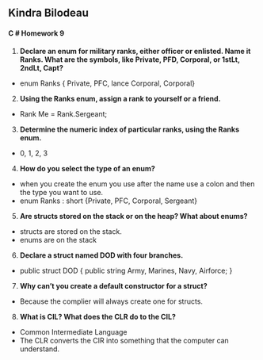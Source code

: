 ## Kindra Bilodeau
#### C # Homework 9

1. **Declare an enum for military ranks, either officer or enlisted. Name it Ranks. What are the symbols,
like Private, PFD, Corporal, or 1stLt, 2ndLt, Capt?**
  - enum Ranks { Private, PFC, lance Corporal, Corporal}
2. **Using the Ranks enum, assign a rank to yourself or a friend.**
  - Rank Me = Rank.Sergeant;
3. **Determine the numeric index of particular ranks, using the Ranks enum.**
  - 0, 1, 2, 3
4. **How do you select the type of an enum?**
  - when you create the enum you use after the name use a colon and then the type you want to use.
  - enum Ranks : short {Private, PFC, Corporal, Sergeant}
5. **Are structs stored on the stack or on the heap? What about enums?**
  - structs are stored on the stack.
  - enums are on the stack
6. **Declare a struct named DOD with four branches.**
  - public struct DOD
      {
        public string Army, Marines, Navy, Airforce;
      }
7. **Why can’t you create a default constructor for a struct?**
  - Because the complier will always create one for structs.
8. **What is CIL? What does the CLR do to the CIL?**
  - Common Intermediate Language
  - The CLR converts the CIR into something that the computer can understand.
